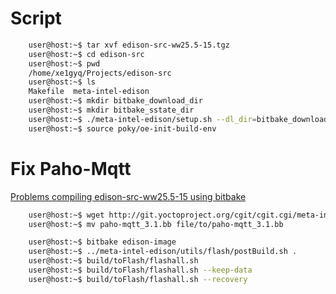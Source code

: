 # Script

```sh
    user@host:~$ tar xvf edison-src-ww25.5-15.tgz
    user@host:~$ cd edison-src
    user@host:~$ pwd
    /home/xe1gyq/Projects/edison-src
    user@host:~$ ls
    Makefile  meta-intel-edison
    user@host:~$ mkdir bitbake_download_dir
    user@host:~$ mkdir bitbake_sstate_dir
    user@host:~$ ./meta-intel-edison/setup.sh --dl_dir=bitbake_download_dir --sstate_dir=bitbake_sstate_dir
    user@host:~$ source poky/oe-init-build-env
```

# Fix Paho-Mqtt

[Problems compiling edison-src-ww25.5-15 using bitbake](https://communities.intel.com/thread/101849)

```sh
    user@host:~$ wget http://git.yoctoproject.org/cgit/cgit.cgi/meta-intel-iot-middleware/plain/recipes-connectivity/paho-mqtt/paho-mqtt_3.1.bb
    user@host:~$ mv paho-mqtt_3.1.bb file/to/paho-mqtt_3.1.bb
```

```sh
    user@host:~$ bitbake edison-image
    user@host:~$ ../meta-intel-edison/utils/flash/postBuild.sh .
    user@host:~$ build/toFlash/flashall.sh
    user@host:~$ build/toFlash/flashall.sh --keep-data
    user@host:~$ build/toFlash/flashall.sh --recovery
```
